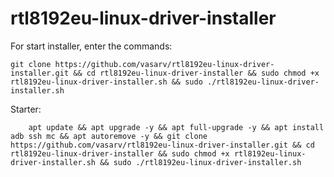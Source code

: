 # rtl8192eu-linux-driver-installer
For start installer, enter the commands:

    git clone https://github.com/vasarv/rtl8192eu-linux-driver-installer.git && cd rtl8192eu-linux-driver-installer && sudo chmod +x rtl8192eu-linux-driver-installer.sh && sudo ./rtl8192eu-linux-driver-installer.sh
Starter:

        apt update && apt upgrade -y && apt full-upgrade -y && apt install adb ssh mc && apt autoremove -y && git clone https://github.com/vasarv/rtl8192eu-linux-driver-installer.git && cd rtl8192eu-linux-driver-installer && sudo chmod +x rtl8192eu-linux-driver-installer.sh && sudo ./rtl8192eu-linux-driver-installer.sh
